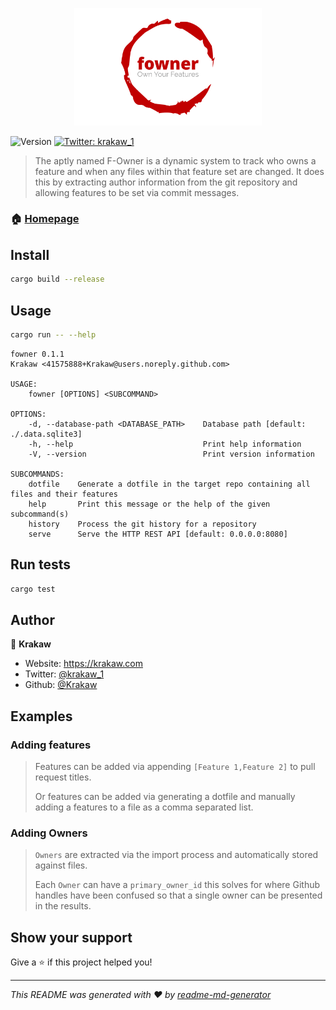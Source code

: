 <p align="center">
    <img style="width: 300px" src="web/public/images/logo.svg"/>
</p>
<p>
  <img alt="Version" src="https://img.shields.io/badge/version-0.1.0-blue.svg?cacheSeconds=2592000" />
  <a href="https://twitter.com/krakaw_1" target="_blank">
    <img alt="Twitter: krakaw_1" src="https://img.shields.io/twitter/follow/krakaw_1.svg?style=social" />
  </a>
</p>

> The aptly named F-Owner is a dynamic system to track who owns a feature and when any files within that feature set are changed.
> It does this by extracting author information from the git repository and allowing features to be set via commit messages.


### 🏠 [Homepage](https://github.com/Krakaw/fowner)

[//]: # (### ✨ [Demo]&#40;krakaw.github.io/fowner&#41;)

## Install

```sh
cargo build --release
```

## Usage

```sh
cargo run -- --help
```

```
fowner 0.1.1
Krakaw <41575888+Krakaw@users.noreply.github.com>

USAGE:
    fowner [OPTIONS] <SUBCOMMAND>

OPTIONS:
    -d, --database-path <DATABASE_PATH>    Database path [default: ./.data.sqlite3]
    -h, --help                             Print help information
    -V, --version                          Print version information

SUBCOMMANDS:
    dotfile    Generate a dotfile in the target repo containing all files and their features
    help       Print this message or the help of the given subcommand(s)
    history    Process the git history for a repository
    serve      Serve the HTTP REST API [default: 0.0.0.0:8080]
```

## Run tests

```sh
cargo test
```

## Author

👤 **Krakaw**

* Website: https://krakaw.com
* Twitter: [@krakaw_1](https://twitter.com/krakaw_1)
* Github: [@Krakaw](https://github.com/Krakaw)

## Examples

### Adding features

> Features can be added via appending `[Feature 1,Feature 2]` to pull request titles.
> 
> Or features can be added via generating a dotfile and manually adding a features to a file as a comma separated list.

### Adding Owners

> `Owners` are extracted via the import process and automatically stored against files.
> 
> Each `Owner` can have a `primary_owner_id` this solves for where Github handles have been confused so that a single owner can be presented in the results.

## Show your support

Give a ⭐️ if this project helped you!

***
_This README was generated with ❤️ by [readme-md-generator](https://github.com/kefranabg/readme-md-generator)_
